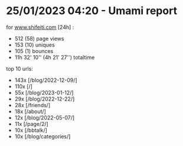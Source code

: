 # 25/01/2023 04:20 - Umami report
for www.shifeiti.com [24h] :

 - 512 (58) page views
 - 153 (10) uniques
 - 105 (1) bounces
 - 11h 32' 10'' (4h 21' 27'') totaltime


top 10 urls:
 - 143x [/blog/2022-12-09/]
 - 110x [/]
 - 55x [/blog/2023-01-12/]
 - 29x [/blog/2022-12-22/]
 - 28x [/friends/]
 - 18x [/about/]
 - 12x [/blog/2022-05-07/]
 - 11x [/page/2/]
 - 10x [/bbtalk/]
 - 10x [/blog/categories/]


